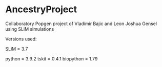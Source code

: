 # AncestryProject

Collaboratory Popgen project of Vladimir Bajic and Leon Joshua Gensel using SLiM simulations

Versions used:

SLiM = 3.7


python = 3.9.2
tskit = 0.4.1
biopython = 1.79